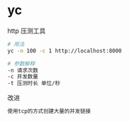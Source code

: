 # yc

http 压测工具

```bash
# 用法
yc -n 100 -c 1 http://localhost:8000

# 参数解释
-n 请求次数
-c 并发数量
-t 压测时长 单位/秒
```

改进

```bash
使用tcp的方式创建大量的并发链接
```
